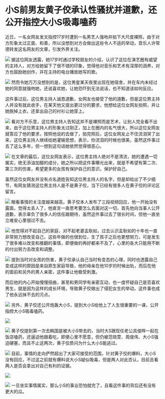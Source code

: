 

# 小S前男友黄子佼承认性骚扰并道歉，还公开指控大小S吸毒嗑药

近日，一名女网友发文指控17岁时遭到一名男艺人强吻并拍下大尺度裸照，由于对方形象太过正面、和善，所以没想到对方会做出这些令人不适的举动，音乐人许常德转发这名网友的文章，引发外界关注。

![](https://inews.gtimg.com/news_bt/OtC2ylxb_q_A0MUze9nyVWNdV38w6stjF-tAe4s8fmf_MAA/1000)
据这位网友透露，她17岁时通过学校朋友的介绍，认识了这位在演艺圈有威望的主持人，对方给她留下了很不错的印象，觉得他对音乐和艺术有深厚的涵养，对方也鼓励她创作，并在主持的电台播放她写的歌。

![](https://inews.gtimg.com/news_bt/ONbGo7I0YwtufklemxKZPhre2VUC_FNUAXCuyLIMix4sUAA/1000)
然而令她万万没想到的是，这位男星某天夜里出现在她宿舍，并在车内未经过她的同意就强吻她，还说喜欢她，让她恐吓到无法说话，也不知道该如何反应。

这件事过后，这位男主持人诚恳道歉，女网友也接受了他的道歉，但是这位男主持人并没有就此收手，在某天他又提出更过分的要求，他想给这位女网友拍照，并让她脱掉上衣，还拿出自己的衬衫让她穿上。

![](https://inews.gtimg.com/news_bt/Oc0Xm5mlpLXTNUB3v8hMmn-jjmp6m8Vcoww28ITBYljSwAA/1000)
看对方不乐意，这位男主持人告知这并不是裸照而是艺术，让别人完全看不出来，由于这位男主持人的形象太过刚正，加上在圈内的名气很大，所以这位女网友就答应了他的要求，按照他说的去做了，拍完照后，这位女网友止不住流泪哭了出来，这位男主持人继续给她灌输思想，表示，你流泪的时候也很美，虽然这件事过去了这么多年，但一想到这句话她依然觉得很恶心。

![](https://inews.gtimg.com/news_bt/OuoiX6v0ZIzkI_mvYrvYX7NPi94DdhcAeVqdu8UGyo0rsAA/1000)
在文章的最后，这位女网友表示，这位男主持人绝对不是清流，她的遭遇一切属实，绝无添油加醋的成分，她之所以把这件事曝光出来，就是不希望有第二次、第三次的伤害，希望更多的女孩有保护自己的意识，保护好自己。

虽然这位女网友并没有点名道姓告知这位男主持人的名字，但是却给出了不少细节，有网友猜测这位男主持人是不是黄子佼，当下已经有很多人在黄子佼的评论区留言。

![](https://inews.gtimg.com/news_bt/Os1osnb1_Q7JaiEBmuKoQyjN_3H2Um2SxhRJhJ-ZputKQAA/1000)
眼看事情的关注度越来越高，黄子佼本人发布了三段视频回应，他一开始没有露面，觉得太丢人了，他直言一直思考要怎么去面对这一切，首先他向当事人公开道歉，表示辜负了很多人的信任跟期待，虽然这件事过去了很长时间，但他一直坐立难安心里很过不去。

![](https://inews.gtimg.com/news_bt/OZqXeriSg7sdvTVEHc7qYifOmPsONoIhoLzzZtgad-__oAA/1000)
他觉得对不起自己的家庭，对不起老婆孟耿如，过去认识孟耿如的十年也一直非常努力想改变自己，这些年做的也很到位，生了孩子之后也更想努力，可是发生了很多难以改变和推翻的事情，即便做的再好都来不及了，心里的各大只能用不断的付出努力去改变和调整。

![](https://inews.gtimg.com/news_bt/Oh8E9MUmWFekaCy1zu8Ba3B52Nn4eC-QlrYto-bEt43Y8AA/1000)
提到当时对女孩的伤害，黄子佼承认自己当时有变态的心理，同时也透露自己变成这样的原因是来自原生家庭导致，他的母亲在他10岁的时候出轨，而后在他的面前和另外的男人亲密，这件事让他极受刺激。

而后他的内心开始慢慢扭曲，甚至和男同学有亲密互动，也一度怀疑自己是否喜欢男生，就是因为这样的成长环境，导致黄子佼做出了侵犯女生的举动，这件事也成了他永远抹不去的污点。

![](https://inews.gtimg.com/news_bt/OTwNbvfbbc77HNN9tVnvlgQ9_vRWNO9VHa9oJu1w0_WsoAA/1000)
另外，黄子佼还公开炮轰大小S，提到大小S给他上了人生很重要的一课，公开指控大小S吸毒嗑药。

![](https://inews.gtimg.com/news_bt/OCrAaro8l1LnAggWO4CqZIbfffhGi8VAzBFYwt7RQdEy8AA/1000)

![](https://inews.gtimg.com/news_bt/O4MCqf6delnRQKuWLtiIdlQ6LSludQQgpadKaaglyzvyIAA/1000)
黄子佼提到第一次去韩国是被大小S带去的，当时大S跟现任老公具俊晔一起在饭店嗑药，还逼迫他跟着吃，即便心里不愿意，但仍被范晓萱、周俊伟、大小S强迫硬塞，而且不止这两次，黄子佼质问为什么大小S能逃过。

![](https://inews.gtimg.com/news_bt/OkgF8OJwacCpVFbQAISRM-3m-VjyABSePzZANWUk2xl98AA/1000)
目前，事情的走向俨然超出了大家可接受的范围，针对黄子佼的爆料，大小S没有回应，不过这之前就有爆料说大小S疑似吸毒，但是两人对此否认，目前且看两人是否会拿出对自己有利的证据。

![](https://inews.gtimg.com/news_bt/OsffY7iXXdIb0ZkwR7ddwFctLaLJ4kF3U8N44EMV5TO84AA/1000)

![](https://inews.gtimg.com/news_bt/OS1K18Woykls7WgqXxQFyk4vAWImOYLdInrmEDVWMrOZ0AA/1000)
一旦坐实事情属实，那么小S的事业恐怕就完了，且看这件事的背后还有没有更大的瓜。


